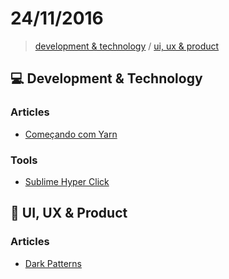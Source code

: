 # 24/11/2016

> [development & technology](#computer-development--technology) / [ui, ux & product](#art-ui-ux--product)


## :computer: Development & Technology

### Articles
- [Começando com Yarn](https://braziljs.org/blog/comecando-com-yarn/)

### Tools
- [Sublime Hyper Click](https://github.com/aziz/SublimeHyperClick)


## :art: UI, UX & Product

### Articles
- [Dark Patterns](http://darkpatterns.org/)
